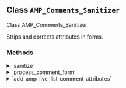 ## Class `AMP_Comments_Sanitizer`

Class AMP_Comments_Sanitizer

Strips and corrects attributes in forms.

### Methods
<details>
<summary>`sanitize`</summary>

```php
public sanitize()
```

Pre-process the comment form and comment list for AMP.


</details>
<details>
<summary>`process_comment_form`</summary>

```php
protected process_comment_form( $comment_form )
```

Comment form.


</details>
<details>
<summary>`add_amp_live_list_comment_attributes`</summary>

```php
protected add_amp_live_list_comment_attributes( $comment_element )
```

Add attributes to comment elements when comments are being presented in amp-live-list, when comments_live_list theme support flag is present.


</details>
